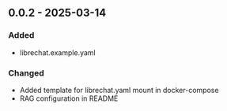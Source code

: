 ## 0.0.2 - 2025-03-14
### Added
* librechat.example.yaml
### Changed
* Added template for librechat.yaml mount in docker-compose
* RAG configuration in README
